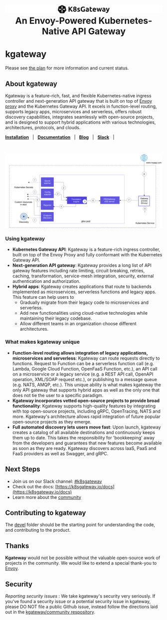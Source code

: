 <h1 align="center">
  <picture>
    <source media="(prefers-color-scheme: dark)" srcset="docs/content/img/k8sgateway/logo-dark.svg" alt="K8sGateway" width="800">
    <source media="(prefers-color-scheme: light)" srcset="docs/content/img/k8sgateway/logo.svg" alt="K8sGateway" width="800">
    <img alt="K8sGateway" src="docs/content/img/k8sgateway/logo.svg">
  </picture>
  <br>
  An Envoy-Powered Kubernetes-Native API Gateway
</h1>

# kgateway

Please see [the plan](https://github.com/kgateway-dev/kgateway/issues/10363) for more information and current status.

## About kgateway
Kgateway is a feature-rich, fast, and flexible Kubernetes-native ingress controller and next-generation API gateway that is built on top of [Envoy proxy](https://www.envoyproxy.io) and the Kubernetes Gateway API. It excels in function-level routing, supports legacy apps, microservices and serverless, offers robust discovery capabilities, integrates seamlessly with open-source projects, and is designed to support hybrid applications with various technologies, architectures, protocols, and clouds.

[**Installation**](https://k8sgateway.io/docs/quickstart/) &nbsp; |
&nbsp; [**Documentation**](https://k8sgateway.io/docs) &nbsp; |
&nbsp; [**Blog**](https://k8sgateway.io/docs/) &nbsp; |
&nbsp; [**Slack**](https://cloud-native.slack.com/archives/C080D3PJMS4) &nbsp; |

<BR><center><img align="center" src="docs/content/img/k8sgateway/component-architecture.svg" alt="kgateway Architecture" width="700"></center>

### Using kgateway
- **Kubernetes Gateway API**: Kgateway is a feature-rich ingress controller, built on top of the Envoy Proxy and fully conformant with the Kubernetes Gateway API.
- **Next-generation API gateway**: Kgateway provides a long list of API gateway features including rate limiting, circuit breaking, retries, caching, transformation, service-mesh integration, security, external authentication and authorization.
- **Hybrid apps**: Kgateway creates applications that route to backends implemented as microservices, serverless functions and legacy apps. This feature can help users to
  * Gradually migrate from their legacy code to microservices and serverless.
  * Add new functionalities using cloud-native technologies while maintaining their legacy codebase.
  * Allow different teams in an organization choose different architectures.

<!---
PLEASE DO NOT RENAME THIS SECTION
This header is used as an anchor in our CNCF Donation Issue
-->
### What makes kgateway unique
- **Function-level routing allows integration of legacy applications, microservices and serverless**: Kgateway can route requests directly to functions. Request to Function can be a serverless function call (e.g. Lambda, Google Cloud Function, OpenFaaS Function, etc.), an API call on a microservice or a legacy service (e.g. a REST API call, OpenAPI operation, XML/SOAP request etc.), or publishing to a message queue (e.g. NATS, AMQP, etc.). This unique ability is what makes kgateway the only API gateway that supports hybrid apps as well as the only one that does not tie the user to a specific paradigm.
- **Kgateway incorporates vetted open-source projects to provide broad functionality**: Kgateway supports high-quality features by integrating with top open-source projects, including gRPC, OpenTracing, NATS and more. Kgateway's architecture allows rapid integration of future popular open-source projects as they emerge.
- **Full automated discovery lets users move fast**: Upon launch, kgateway creates a catalog of all available destinations and continuously keeps them up to date. This takes the responsibility for 'bookkeeping' away from the developers and guarantees that new features become available as soon as they are ready. Kgateway discovers across IaaS, PaaS and FaaS providers as well as Swagger, and gRPC.


## Next Steps
- Join us on our Slack channel: [#k8sgateway](https://cloud-native.slack.com/archives/C080D3PJMS4)
- Check out the docs: [https://k8sgateway.io/docs](https://k8sgateway.io/docs)
- Learn more about the [community](https://github.com/k8sgateway/community)

## Contributing to kgateway
The [devel](devel) folder should be the starting point for understanding the code, and contributing to the product.

## Thanks
**Kgateway** would not be possible without the valuable open-source work of projects in the community. We would like to extend a special thank-you to [Envoy](https://www.envoyproxy.io).

## Security
*Reporting security issues* : We take kgateway's security very seriously. If you've found a security issue or a potential security issue in kgateway, please DO NOT file a public Github issue, instead follow the directions laid out in the [kgateway/community respository](https://github.com/kgateway-dev/community/blob/main/CVE.md).
